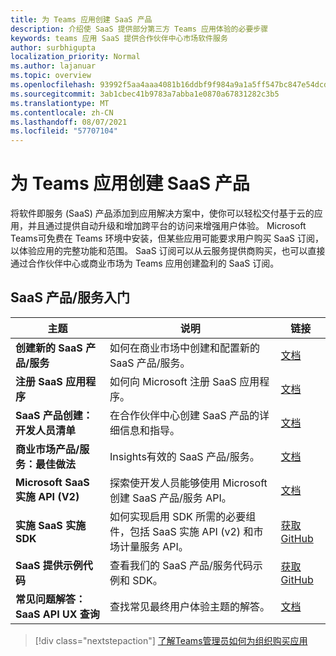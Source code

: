 ```yaml
---
title: 为 Teams 应用创建 SaaS 产品
description: 介绍使 SaaS 提供部分第三方 Teams 应用体验的必要步骤
keywords: teams 应用 SaaS 提供合作伙伴中心市场软件服务
author: surbhigupta
localization_priority: Normal
ms.author: lajanuar
ms.topic: overview
ms.openlocfilehash: 93992f5aa4aaa4081b16ddbf9f984a9a1a5ff547bc847e54dcdb62d12c4948e0
ms.sourcegitcommit: 3ab1cbec41b9783a7abba1e0870a67831282c3b5
ms.translationtype: MT
ms.contentlocale: zh-CN
ms.lasthandoff: 08/07/2021
ms.locfileid: "57707104"
---
```

# <a name="create-a-saas-offer-for-your-teams-app"></a>为 Teams 应用创建 SaaS 产品

将软件即服务 (SaaS) 产品添加到应用解决方案中，使你可以轻松交付基于云的应用，并且通过提供自动升级和增加跨平台的访问来增强用户体验。 Microsoft Teams可免费在 Teams 环境中安装，但某些应用可能要求用户购买 SaaS 订阅，以体验应用的完整功能和范围。 SaaS 订阅可以从云服务提供商购买，也可以直接通过合作伙伴中心或商业市场为 Teams 应用创建盈利的 SaaS 订阅。

## <a name="getting-started-with-saas-offers"></a>SaaS 产品/服务入门

| 主题 | 说明| 链接 |
|------|-------------|------|
|**创建新的 SaaS 产品/服务**|如何在商业市场中创建和配置新的 SaaS 产品/服务。| [文档](/azure/marketplace/partner-center-portal/create-new-saas-offer)|
|**注册 SaaS 应用程序** | 如何向 Microsoft 注册 SaaS 应用程序。| [文档](/azure/marketplace/partner-center-portal/pc-saas-registration)|
|**SaaS 产品创建：开发人员清单**| 在合作伙伴中心创建 SaaS 产品的详细信息和指导。| [文档](/azure/marketplace/partner-center-portal/offer-creation-checklist)|
|**商业市场产品/服务：最佳做法** |Insights有效的 SaaS 产品/服务。|[文档](/azure/marketplace/gtm-offer-listing-best-practices)|
|**Microsoft SaaS 实施 API (V2)** | 探索使开发人员能够使用 Microsoft 创建 SaaS 产品/服务 API。| [文档](/azure/marketplace/partner-center-portal/pc-saas-fulfillment-api-v2) |
|**实施 SaaS 实施 SDK**| 如何实现启用 SDK 所需的必要组件，包括 SaaS 实施 API (v2) 和市场计量服务 API。| [获取GitHub](https://github.com/Azure/Microsoft-commercial-marketplace-transactable-SaaS-offer-SDK/blob/master/docs/Installation-Instructions.md) |
|**SaaS 提供示例代码**| 查看我们的 SaaS 产品/服务代码示例和 SDK。| [获取GitHub](https://github.com/Azure/Microsoft-commercial-marketplace-transactable-SaaS-offer-SDK)|
| **常见问题解答：SaaS API UX 查询** | 查找常见最终用户体验主题的解答。| [文档](/azure/marketplace/partner-center-portal/saas-fulfillment-apis-faq) |

> [!div class="nextstepaction"]
> [了解Teams管理员如何为组织购买应用](/MicrosoftTeams/purchase-third-party-apps)
